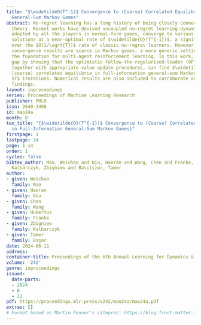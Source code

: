 ```yaml
---
title: "$\widetildeO(T^-1)$ Convergence to (Coarse) Correlated Equilibria in Full-Information
  General-Sum Markov Games"
abstract: No-regret learning has a long history of being closely connected to game
  theory. Recent works have devised uncoupled no-regret learning dynamics that, when
  adopted by all the players in normal-form games, converge to various equilibrium
  solutions at a near-optimal rate of $\widetilde{O}(T^{-1})$, a significant improvement
  over the $O(1/\sqrt{T})$ rate of classic no-regret learners. However, analogous
  convergence results are scarce in Markov games, a more generic setting that lays
  the foundation for multi-agent reinforcement learning. In this work, we close this
  gap by showing that the optimistic-follow-the-regularized-leader (OFTRL) algorithm,
  together with appropriate value update procedures, can find $\widetilde{O}(T^{-1})$-approximate
  (coarse) correlated equilibria in full-information general-sum Markov games within
  $T$ iterations. Numerical results are also included to corroborate our theoretical
  findings.
layout: inproceedings
series: Proceedings of Machine Learning Research
publisher: PMLR
issn: 2640-3498
id: mao24a
month: 0
tex_title: "{$\widetilde{O}(T^{-1})$ Convergence to (Coarse) Correlated Equilibria
  in Full-Information General-Sum Markov Games}"
firstpage: 1
lastpage: 14
page: 1-14
order: 1
cycles: false
bibtex_author: Mao, Weichao and Qiu, Haoran and Wang, Chen and Franke, Hubertus and
  Kalbarczyk, Zbigniew and Ba\c{s}ar, Tamer
author:
- given: Weichao
  family: Mao
- given: Haoran
  family: Qiu
- given: Chen
  family: Wang
- given: Hubertus
  family: Franke
- given: Zbigniew
  family: Kalbarczyk
- given: Tamer
  family: Başar
date: 2024-06-11
address:
container-title: Proceedings of the 6th Annual Learning for Dynamics & Control Conference
volume: '242'
genre: inproceedings
issued:
  date-parts:
  - 2024
  - 6
  - 11
pdf: https://proceedings.mlr.press/v242/mao24a/mao24a.pdf
extras: []
# Format based on Martin Fenner's citeproc: https://blog.front-matter.io/posts/citeproc-yaml-for-bibliographies/
---
```

